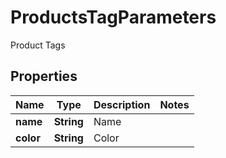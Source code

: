 

# ProductsTagParameters

Product Tags

## Properties

| Name | Type | Description | Notes |
|------------ | ------------- | ------------- | -------------|
|**name** | **String** | Name |  |
|**color** | **String** | Color |  |



